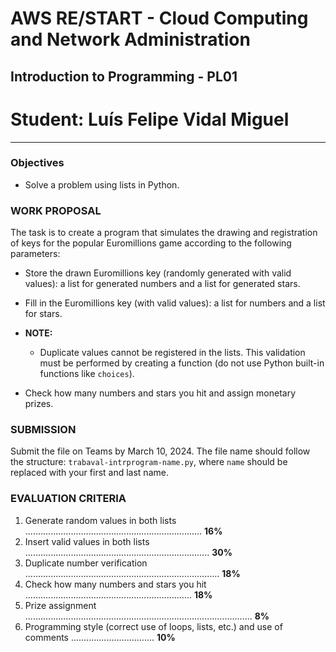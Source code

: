 # AWS RE/START - Cloud Computing and Network Administration
## Introduction to Programming - PL01

# Student: Luís Felipe Vidal Miguel

---

### Objectives
- Solve a problem using lists in Python.

### WORK PROPOSAL
The task is to create a program that simulates the drawing and registration of keys for the popular Euromillions game according to the following parameters:

- Store the drawn Euromillions key (randomly generated with valid values): a list for generated numbers and a list for generated stars.
- Fill in the Euromillions key (with valid values): a list for numbers and a list for stars.
- **NOTE:**
  - Duplicate values cannot be registered in the lists. This validation must be performed by creating a function (do not use Python built-in functions like `choices`).

- Check how many numbers and stars you hit and assign monetary prizes.

### SUBMISSION
Submit the file on Teams by March 10, 2024. The file name should follow the structure: `trabaval-intrprogram-name.py`, where `name` should be replaced with your first and last name.

### EVALUATION CRITERIA
1. Generate random values in both lists ...................................................................... **16%**
2. Insert valid values in both lists ......................................................................... **30%**
3. Duplicate number verification ............................................................................. **18%**
4. Check how many numbers and stars you hit .................................................................. **18%**
5. Prize assignment .......................................................................................... **8%**
6. Programming style (correct use of loops, lists, etc.) and use of comments ................................. **10%**

